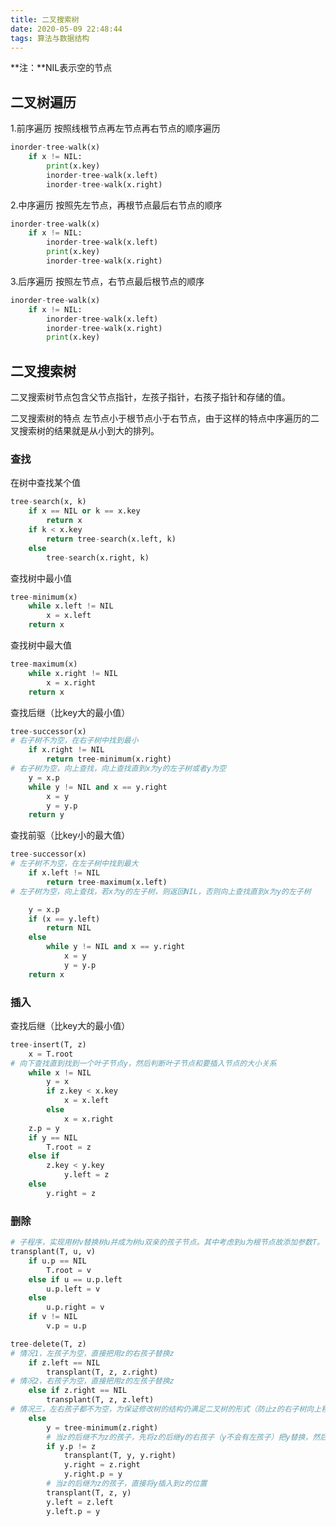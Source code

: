 ```yaml
---
title: 二叉搜索树
date: 2020-05-09 22:48:44
tags: 算法与数据结构
---
```


**注：**NIL表示空的节点

## 二叉树遍历
1.前序遍历
按照线根节点再左节点再右节点的顺序遍历
```python
inorder-tree-walk(x)
    if x != NIL:
        print(x.key)
        inorder-tree-walk(x.left) 
        inorder-tree-walk(x.right)
```

2.中序遍历
按照先左节点，再根节点最后右节点的顺序
```python
inorder-tree-walk(x)
    if x != NIL:
        inorder-tree-walk(x.left) 
        print(x.key)
        inorder-tree-walk(x.right)
```
3.后序遍历
按照左节点，右节点最后根节点的顺序
```python
inorder-tree-walk(x)
    if x != NIL:
        inorder-tree-walk(x.left) 
        inorder-tree-walk(x.right)
        print(x.key)
```

## 二叉搜索树
二叉搜索树节点包含父节点指针，左孩子指针，右孩子指针和存储的值。

二叉搜索树的特点
左节点小于根节点小于右节点，由于这样的特点中序遍历的二叉搜索树的结果就是从小到大的排列。

### 查找
在树中查找某个值
```python
tree-search(x, k)
    if x == NIL or k == x.key
        return x
    if k < x.key
        return tree-search(x.left, k)
    else 
        tree-search(x.right, k)
```

查找树中最小值
```python
tree-minimum(x)
    while x.left != NIL
        x = x.left
    return x
```

查找树中最大值
```python
tree-maximum(x)
    while x.right != NIL
        x = x.right
    return x
```

查找后继（比key大的最小值）
```python
tree-successor(x)
# 右子树不为空，在右子树中找到最小
    if x.right != NIL
        return tree-minimum(x.right)  
# 右子树为空，向上查找，向上查找直到x为y的左子树或者y为空
    y = x.p
    while y != NIL and x == y.right
        x = y
        y = y.p
    return y
```

查找前驱（比key小的最大值）
```python
tree-successor(x)
# 左子树不为空，在左子树中找到最大
    if x.left != NIL
        return tree-maximum(x.left) 
# 左子树为空，向上查找，若x为y的左子树，则返回NIL，否则向上查找直到x为y的左子树

    y = x.p
    if (x == y.left)
        return NIL
    else
        while y != NIL and x == y.right
            x = y
            y = y.p
    return x
```

### 插入

查找后继（比key大的最小值）
```python
tree-insert(T, z)
    x = T.root
# 向下查找直到找到一个叶子节点y，然后判断叶子节点和要插入节点的大小关系
    while x != NIL
        y = x
        if z.key < x.key
            x = x.left
        else
            x = x.right
    z.p = y
    if y == NIL
        T.root = z
    else if
        z.key < y.key
            y.left = z
    else 
        y.right = z
```

### 删除

```python
# 子程序，实现用树v替换树u并成为树u双亲的孩子节点。其中考虑到u为根节点故添加参数T。
transplant(T, u, v)
    if u.p == NIL
        T.root = v
    else if u == u.p.left
        u.p.left = v
    else 
        u.p.right = v
    if v != NIL
        v.p = u.p

tree-delete(T, z)
# 情况1，左孩子为空，直接把用z的右孩子替换z
    if z.left == NIL
        transplant(T, z, z.right)
# 情况2，右孩子为空，直接把用z的左孩子替换z
    else if z.right == NIL
        transplant(T, z, z.left)
# 情况三，左右孩子都不为空，为保证修改树的结构仍满足二叉树的形式（防止z的右子树向上移动与z的左子树出现冲突）
    else 
        y = tree-minimum(z.right)
        # 当z的后继不为z的孩子，先将z的后继y的右孩子（y不会有左孩子）把y替换，然后将y插入到z的位置（注意，if外的代码也会执行，即要调整z的左右孩子的父节点为y，同时将y的左右孩子赋值为z的左右孩子）
        if y.p != z
            transplant(T, y, y.right)
            y.right = z.right
            y.right.p = y
        # 当z的后继为z的孩子，直接将y插入到z的位置
        transplant(T, z, y)
        y.left = z.left
        y.left.p = y
```